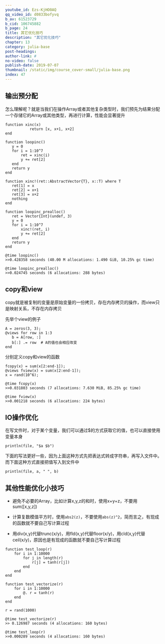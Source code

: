 ```yaml
---
youtube_id: Ezs-KjHO0AQ
qq_video_id: d0833bofyvq
b_av: 61523729
b_cid: 106745882
b_page: 24
title: 其它优化技巧
description: "其它优化技巧"
chapter: 13
category: julia-base
post-headings:
author-link: #
no-video: false
publish-date: 2019-07-07
thumbnail: /static/img/course_cover-small/julia-base.png
index: 47
---
```



## 输出预分配

怎么理解呢？就是当我们在操作Array或者其他复杂类型时，我们预先为结果分配一个存储它的Array或其他类型，再进行计算，性能会显著提升

```
function xinc(x)
           return [x, x+1, x+2]
end

function loopinc()
   y = 0
   for i = 1:10^7
       ret = xinc(i)
       y += ret[2]
   end
   return y
end

function xinc!(ret::AbstractVector{T}, x::T) where T
   ret[1] = x
   ret[2] = x+1
   ret[3] = x+2
   nothing
end

function loopinc_prealloc()
   ret = Vector{Int}(undef, 3)
   y = 0
   for i = 1:10^7
       xinc!(ret, i)
       y += ret[2]
   end
   return y
end
```

```
@time loopinc()
>>0.428358 seconds (40.00 M allocations: 1.490 GiB, 10.25% gc time)

@time loopinc_prealloc()
>>0.024745 seconds (6 allocations: 288 bytes)
```

## copy和view

copy就是被复制的变量是原始变量的一份拷贝，存在内存拷贝的操作，而view只是映射关系，不存在内存拷贝

先举个view的例子

```
A = zeros(3, 3);
@views for row in 1:3
   b = A[row, :]
   b[:] .= row  # A的值也会相应改变
end
```

分别定义copy和view的函数
```
fcopy(x) = sum(x[2:end-1]);
@views fview(x) = sum(x[2:end-1]);
x = rand(10^6);
```

```
@time fcopy(x)
>>0.031803 seconds (7 allocations: 7.630 MiB, 85.25% gc time)

@time fview(x)
>>0.001218 seconds (6 allocations: 224 bytes)
```

## IO操作优化

在写文件时，对于某个变量，我们可以通过$的方式获取它的值，也可以直接使用变量本身

```
println(file, "$a $b")
```
下面的写法更好一些，因为上面这种方式先把表达式转成字符串，再写入文件中。而下面这种方式直接把值写入到文件中

```
println(file, a, " ", b)
```

## 其他性能优化小技巧

 - 避免不必要的Array，比如计算x,y,z的和时，使用x+y+z，不要用sum([x,y,z])

 - 计算复数模值平方时，使用`abs2(z)`，不要使用`abs(z)^2`，简而言之，有现成的函数就不要自己写计算过程

 - 用div(x,y)代替trunc(x/y)，用fld(x,y)代替floor(x/y)，用cld(x,y)代替ceil(x/y)，原因也是有现成的函数就不要自己写计算过程

```
function test_loop(r)
    for i in 1:10000
        for j in length(r)
            r[j] = tanh(r[j])
        end
    end
end

function test_vectorize(r)
    for i in 1:10000
        @. r = tanh(r)
    end
end
```

```
r = rand(1000)

@time test_vectorize(r)
>> 0.126987 seconds (4 allocations: 160 bytes)

@time test_loop(r)
>>0.000289 seconds (4 allocations: 160 bytes)
```




</font>

